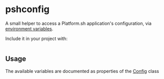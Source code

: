 # pshconfig

A small helper to access a Platform.sh application's configuration, via [environment variables](https://docs.platform.sh/development/variables.html).

Include it in your project with:

```bash

```

## Usage

The available variables are documented as properties of the [Config](pshconfig/config.py) class

```python

```